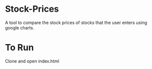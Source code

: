 # Stock-Prices

A tool to compare the stock prices of stocks that the user enters using google charts.

# To Run
Clone and open index.html
